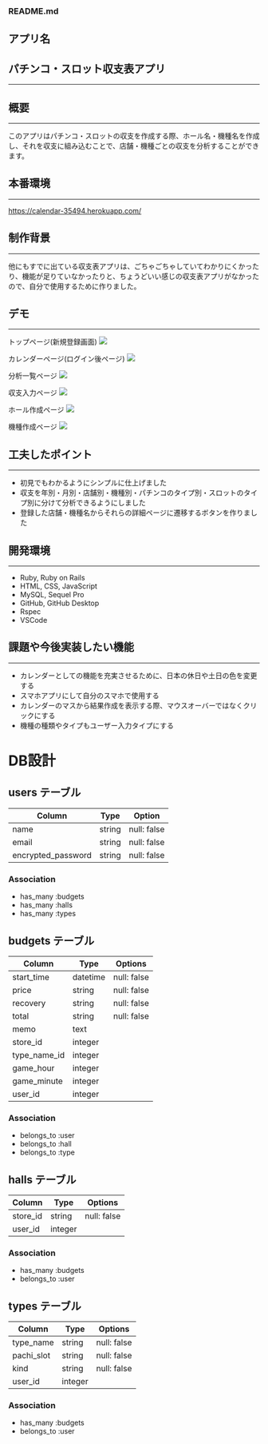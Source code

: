 ### README.md

## アプリ名

## **パチンコ・スロット収支表アプリ**
---

## 概要
---

このアプリはパチンコ・スロットの収支を作成する際、ホール名・機種名を作成し、それを収支に組み込むことで、店舗・機種ごとの収支を分析することができます。

## 本番環境
---
 https://calendar-35494.herokuapp.com/

## 制作背景
---
他にもすでに出ている収支表アプリは、ごちゃごちゃしていてわかりにくかったり、機能が足りていなかったりと、ちょうどいい感じの収支表アプリがなかったので、自分で使用するために作りました。

## デモ
---
トップページ(新規登録画面)
![](https://i.gyazo.com/e96fbd33a0c585323bfa2ccd5c4ee64f.gif)

カレンダーページ(ログイン後ページ)
![](https://i.gyazo.com/c0523e8c57cfee255c2ef91a3a922449.gif)

分析一覧ページ
![](https://i.gyazo.com/df11819d2534ac3c8c5cbf406ec97c97.gif)

収支入力ページ
![](https://i.gyazo.com/5bf47fd32ee7566698d73d2442134b84.gif)

ホール作成ページ
![](https://i.gyazo.com/003753f8bae7a4658b192a2fab488876.gif)

機種作成ページ
![](https://i.gyazo.com/25bc9a9ad52562b931830adbefc4e11f.gif)


## 工夫したポイント
---
- 初見でもわかるようにシンプルに仕上げました
- 収支を年別・月別・店舗別・機種別・パチンコのタイプ別・スロットのタイプ別に分けて分析できるようにしました
- 登録した店舗・機種名からそれらの詳細ページに遷移するボタンを作りました

## 開発環境
---
- Ruby, Ruby on Rails
- HTML, CSS, JavaScript
- MySQL, Sequel Pro
- GitHub, GitHub Desktop
- Rspec
- VSCode

## 課題や今後実装したい機能
---
- カレンダーとしての機能を充実させるために、日本の休日や土日の色を変更する
- スマホアプリにして自分のスマホで使用する
- カレンダーのマスから結果作成を表示する際、マウスオーバーではなくクリックにする
- 機種の種類やタイプもユーザー入力タイプにする

# DB設計

## users テーブル

| Column             | Type    | Option      |
| ------------------ | ------- | ----------- |
| name               | string  | null: false |
| email              | string  | null: false |
| encrypted_password | string  | null: false |


### Association
- has_many :budgets
- has_many :halls
- has_many :types

## budgets テーブル

| Column       | Type     | Options     |
| ------------ | -------- | ----------- |
| start_time   | datetime | null: false |
| price        | string   | null: false |
| recovery     | string   | null: false |
| total        | string   | null: false |
| memo         | text     |             |
| store_id     | integer  |             |
| type_name_id | integer  |             |
| game_hour    | integer  |             |
| game_minute  | integer  |             |
| user_id      | integer  |             |

### Association
- belongs_to :user
- belongs_to :hall
- belongs_to :type

## halls テーブル

| Column       | Type       | Options     |
| ------------ | ---------- | ----------- |
| store_id     | string     | null: false |
| user_id      | integer    |             |

### Association
- has_many   :budgets
- belongs_to :user

## types テーブル

| Column       | Type       | Options     |
| ------------ | ---------- | ----------- |
| type_name    | string     | null: false |
| pachi_slot   | string     | null: false |
| kind         | string     | null: false |
| user_id      | integer    |             |

### Association
- has_many   :budgets
- belongs_to :user
